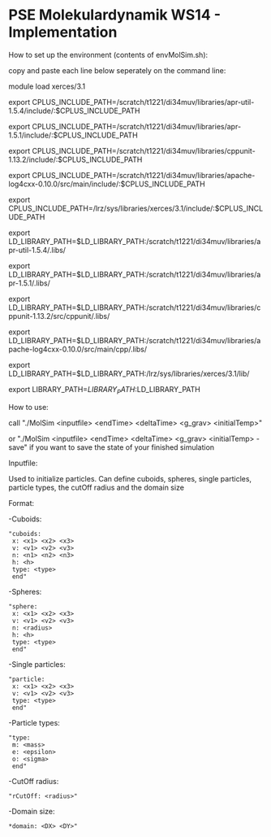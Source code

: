 PSE Molekulardynamik WS14 - Implementation
=======

How to set up the environment (contents of envMolSim.sh):

copy and paste each line below seperately on the command line:

module load xerces/3.1

export CPLUS_INCLUDE_PATH=/scratch/t1221/di34muv/libraries/apr-util-1.5.4/include/:$CPLUS_INCLUDE_PATH

export CPLUS_INCLUDE_PATH=/scratch/t1221/di34muv/libraries/apr-1.5.1/include/:$CPLUS_INCLUDE_PATH

export CPLUS_INCLUDE_PATH=/scratch/t1221/di34muv/libraries/cppunit-1.13.2/include/:$CPLUS_INCLUDE_PATH

export CPLUS_INCLUDE_PATH=/scratch/t1221/di34muv/libraries/apache-log4cxx-0.10.0/src/main/include/:$CPLUS_INCLUDE_PATH

export CPLUS_INCLUDE_PATH=/lrz/sys/libraries/xerces/3.1/include/:$CPLUS_INCLUDE_PATH

export LD_LIBRARY_PATH=$LD_LIBRARY_PATH:/scratch/t1221/di34muv/libraries/apr-util-1.5.4/.libs/

export LD_LIBRARY_PATH=$LD_LIBRARY_PATH:/scratch/t1221/di34muv/libraries/apr-1.5.1/.libs/

export LD_LIBRARY_PATH=$LD_LIBRARY_PATH:/scratch/t1221/di34muv/libraries/cppunit-1.13.2/src/cppunit/.libs/

export LD_LIBRARY_PATH=$LD_LIBRARY_PATH:/scratch/t1221/di34muv/libraries/apache-log4cxx-0.10.0/src/main/cpp/.libs/

export LD_LIBRARY_PATH=$LD_LIBRARY_PATH:/lrz/sys/libraries/xerces/3.1/lib/

export LIBRARY_PATH=$LIBRARY_PATH:$LD_LIBRARY_PATH


How to use:

call "./MolSim \<inputfile\> \<endTime\> \<deltaTime\> \<g_grav\> \<initialTemp\>"

or "./MolSim \<inputfile\> \<endTime\> \<deltaTime\> \<g_grav\> \<initialTemp\> -save" if you want to save the state of your finished simulation

Inputfile:

Used to initialize particles. Can define cuboids, spheres, single particles, particle types, the cutOff radius and the domain size


Format:

-Cuboids:

	"cuboids:
	 x: <x1> <x2> <x3>
	 v: <v1> <v2> <v3>
	 n: <n1> <n2> <n3>
	 h: <h>
	 type: <type>
	 end"
	
-Spheres:

	"sphere:
	 x: <x1> <x2> <x3>
	 v: <v1> <v2> <v3>
	 n: <radius>
	 h: <h>
	 type: <type>
	 end"

-Single particles:

	"particle:
	 x: <x1> <x2> <x3>
	 v: <v1> <v2> <v3>
	 type: <type>
	 end"
	 
-Particle types:

	"type:
	 m: <mass>
	 e: <epsilon>
	 o: <sigma>
	 end"
	 
-CutOff radius:

	"rCutOff: <radius>"
	
-Domain size:

	*domain: <DX> <DY>"
		
			 
			 
